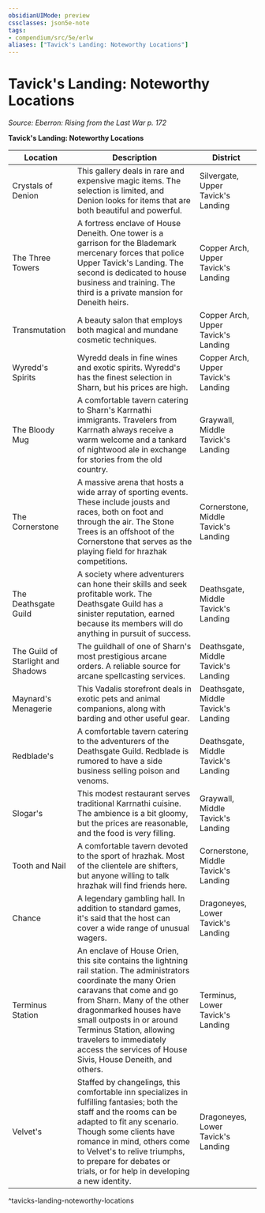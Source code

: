 ```yaml
---
obsidianUIMode: preview
cssclasses: json5e-note
tags:
- compendium/src/5e/erlw
aliases: ["Tavick's Landing: Noteworthy Locations"]
---
```

# Tavick's Landing: Noteworthy Locations
*Source: Eberron: Rising from the Last War p. 172* 

**Tavick's Landing: Noteworthy Locations**

| Location | Description | District |
|----------|-------------|----------|
| Crystals of Denion | This gallery deals in rare and expensive magic items. The selection is limited, and Denion looks for items that are both beautiful and powerful. | Silvergate, Upper Tavick's Landing |
| The Three Towers | A fortress enclave of House Deneith. One tower is a garrison for the Blademark mercenary forces that police Upper Tavick's Landing. The second is dedicated to house business and training. The third is a private mansion for Deneith heirs. | Copper Arch, Upper Tavick's Landing |
| Transmutation | A beauty salon that employs both magical and mundane cosmetic techniques. | Copper Arch, Upper Tavick's Landing |
| Wyredd's Spirits | Wyredd deals in fine wines and exotic spirits. Wyredd's has the finest selection in Sharn, but his prices are high. | Copper Arch, Upper Tavick's Landing |
| The Bloody Mug | A comfortable tavern catering to Sharn's Karrnathi immigrants. Travelers from Karrnath always receive a warm welcome and a tankard of nightwood ale in exchange for stories from the old country. | Graywall, Middle Tavick's Landing |
| The Cornerstone | A massive arena that hosts a wide array of sporting events. These include jousts and races, both on foot and through the air. The Stone Trees is an offshoot of the Cornerstone that serves as the playing field for hrazhak competitions. | Cornerstone, Middle Tavick's Landing |
| The Deathsgate Guild | A society where adventurers can hone their skills and seek profitable work. The Deathsgate Guild has a sinister reputation, earned because its members will do anything in pursuit of success. | Deathsgate, Middle Tavick's Landing |
| The Guild of Starlight and Shadows | The guildhall of one of Sharn's most prestigious arcane orders. A reliable source for arcane spellcasting services. | Deathsgate, Middle Tavick's Landing |
| Maynard's Menagerie | This Vadalis storefront deals in exotic pets and animal companions, along with barding and other useful gear. | Deathsgate, Middle Tavick's Landing |
| Redblade's | A comfortable tavern catering to the adventurers of the Deathsgate Guild. Redblade is rumored to have a side business selling poison and venoms. | Deathsgate, Middle Tavick's Landing |
| Slogar's | This modest restaurant serves traditional Karrnathi cuisine. The ambience is a bit gloomy, but the prices are reasonable, and the food is very filling. | Graywall, Middle Tavick's Landing |
| Tooth and Nail | A comfortable tavern devoted to the sport of hrazhak. Most of the clientele are shifters, but anyone willing to talk hrazhak will find friends here. | Cornerstone, Middle Tavick's Landing |
| Chance | A legendary gambling hall. In addition to standard games, it's said that the host can cover a wide range of unusual wagers. | Dragoneyes, Lower Tavick's Landing |
| Terminus Station | An enclave of House Orien, this site contains the lightning rail station. The administrators coordinate the many Orien caravans that come and go from Sharn. Many of the other dragonmarked houses have small outposts in or around Terminus Station, allowing travelers to immediately access the services of House Sivis, House Deneith, and others. | Terminus, Lower Tavick's Landing |
| Velvet's | Staffed by changelings, this comfortable inn specializes in fulfilling fantasies; both the staff and the rooms can be adapted to fit any scenario. Though some clients have romance in mind, others come to Velvet's to relive triumphs, to prepare for debates or trials, or for help in developing a new identity. | Dragoneyes, Lower Tavick's Landing |
^tavicks-landing-noteworthy-locations